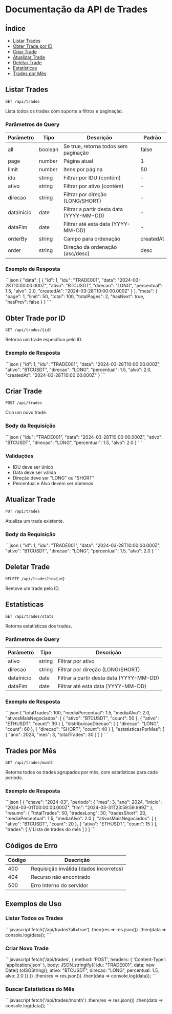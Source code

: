 # Documentação da API de Trades

## Índice
- [Listar Trades](#listar-trades)
- [Obter Trade por ID](#obter-trade-por-id)
- [Criar Trade](#criar-trade)
- [Atualizar Trade](#atualizar-trade)
- [Deletar Trade](#deletar-trade)
- [Estatísticas](#estatísticas)
- [Trades por Mês](#trades-por-mês)

## Listar Trades

`GET /api/trades`

Lista todos os trades com suporte a filtros e paginação.

### Parâmetros de Query

| Parâmetro   | Tipo    | Descrição                                    | Padrão    |
|-------------|---------|----------------------------------------------|-----------|
| all         | boolean | Se true, retorna todos sem paginação         | false     |
| page        | number  | Página atual                                 | 1         |
| limit       | number  | Itens por página                            | 50        |
| idu         | string  | Filtrar por IDU (contém)                    | -         |
| ativo       | string  | Filtrar por ativo (contém)                  | -         |
| direcao     | string  | Filtrar por direção (LONG/SHORT)           | -         |
| dataInicio  | date    | Filtrar a partir desta data (YYYY-MM-DD)    | -         |
| dataFim     | date    | Filtrar até esta data (YYYY-MM-DD)         | -         |
| orderBy     | string  | Campo para ordenação                        | createdAt |
| order       | string  | Direção da ordenação (asc/desc)            | desc      |

### Exemplo de Resposta

\`\`\`json
{
  "data": [
    {
      "id": 1,
      "idu": "TRADE001",
      "data": "2024-03-28T10:00:00.000Z",
      "ativo": "BTCUSDT",
      "direcao": "LONG",
      "percentual": 1.5,
      "alvo": 2.0,
      "createdAt": "2024-03-28T10:00:00.000Z"
    }
  ],
  "meta": {
    "page": 1,
    "limit": 50,
    "total": 100,
    "totalPages": 2,
    "hasNext": true,
    "hasPrev": false
  }
}
\`\`\`

## Obter Trade por ID

`GET /api/trades/{id}`

Retorna um trade específico pelo ID.

### Exemplo de Resposta

\`\`\`json
{
  "id": 1,
  "idu": "TRADE001",
  "data": "2024-03-28T10:00:00.000Z",
  "ativo": "BTCUSDT",
  "direcao": "LONG",
  "percentual": 1.5,
  "alvo": 2.0,
  "createdAt": "2024-03-28T10:00:00.000Z"
}
\`\`\`

## Criar Trade

`POST /api/trades`

Cria um novo trade.

### Body da Requisição

\`\`\`json
{
  "idu": "TRADE001",
  "data": "2024-03-28T10:00:00.000Z",
  "ativo": "BTCUSDT",
  "direcao": "LONG",
  "percentual": 1.5,
  "alvo": 2.0
}
\`\`\`

### Validações
- IDU deve ser único
- Data deve ser válida
- Direção deve ser "LONG" ou "SHORT"
- Percentual e Alvo devem ser números

## Atualizar Trade

`PUT /api/trades`

Atualiza um trade existente.

### Body da Requisição

\`\`\`json
{
  "id": 1,
  "idu": "TRADE001",
  "data": "2024-03-28T10:00:00.000Z",
  "ativo": "BTCUSDT",
  "direcao": "LONG",
  "percentual": 1.5,
  "alvo": 2.0
}
\`\`\`

## Deletar Trade

`DELETE /api/trades?id={id}`

Remove um trade pelo ID.

## Estatísticas

`GET /api/trades/stats`

Retorna estatísticas dos trades.

### Parâmetros de Query

| Parâmetro  | Tipo   | Descrição                                 |
|------------|--------|-------------------------------------------|
| ativo      | string | Filtrar por ativo                         |
| direcao    | string | Filtrar por direção (LONG/SHORT)         |
| dataInicio | date   | Filtrar a partir desta data (YYYY-MM-DD) |
| dataFim    | date   | Filtrar até esta data (YYYY-MM-DD)      |

### Exemplo de Resposta

\`\`\`json
{
  "totalTrades": 100,
  "mediaPercentual": 1.5,
  "mediaAlvo": 2.0,
  "ativosMaisNegociados": [
    { "ativo": "BTCUSDT", "count": 50 },
    { "ativo": "ETHUSDT", "count": 30 }
  ],
  "distribuicaoDirecao": [
    { "direcao": "LONG", "count": 60 },
    { "direcao": "SHORT", "count": 40 }
  ],
  "estatisticasPorMes": [
    {
      "ano": 2024,
      "mes": 3,
      "totalTrades": 30
    }
  ]
}
\`\`\`

## Trades por Mês

`GET /api/trades/month`

Retorna todos os trades agrupados por mês, com estatísticas para cada período.

### Exemplo de Resposta

\`\`\`json
[
  {
    "chave": "2024-03",
    "periodo": {
      "mes": 3,
      "ano": 2024,
      "inicio": "2024-03-01T00:00:00.000Z",
      "fim": "2024-03-31T23:59:59.999Z"
    },
    "resumo": {
      "totalTrades": 50,
      "tradesLong": 30,
      "tradesShort": 20,
      "mediaPercentual": 1.5,
      "mediaAlvo": 2.0
    },
    "ativosMaisNegociados": [
      { "ativo": "BTCUSDT", "count": 20 },
      { "ativo": "ETHUSDT", "count": 15 }
    ],
    "trades": [
      // Lista de trades do mês
    ]
  }
]
\`\`\`

## Códigos de Erro

| Código | Descrição                                |
|--------|------------------------------------------|
| 400    | Requisição inválida (dados incorretos)   |
| 404    | Recurso não encontrado                   |
| 500    | Erro interno do servidor                 |

## Exemplos de Uso

### Listar Todos os Trades
\`\`\`javascript
fetch('/api/trades?all=true')
  .then(res => res.json())
  .then(data => console.log(data));
\`\`\`

### Criar Novo Trade
\`\`\`javascript
fetch('/api/trades', {
  method: 'POST',
  headers: { 'Content-Type': 'application/json' },
  body: JSON.stringify({
    idu: "TRADE001",
    data: new Date().toISOString(),
    ativo: "BTCUSDT",
    direcao: "LONG",
    percentual: 1.5,
    alvo: 2.0
  })
})
.then(res => res.json())
.then(data => console.log(data));
\`\`\`

### Buscar Estatísticas do Mês
\`\`\`javascript
fetch('/api/trades/month')
  .then(res => res.json())
  .then(data => console.log(data));
\`\`\` 